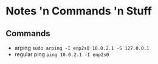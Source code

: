 # Notes 'n Commands 'n Stuff

## Commands
- arping
  `sudo arping -I enp2s0 10.0.2.1 -S 127.0.0.1`
- regular ping
  `ping 10.0.2.1 -I enp2s0`
